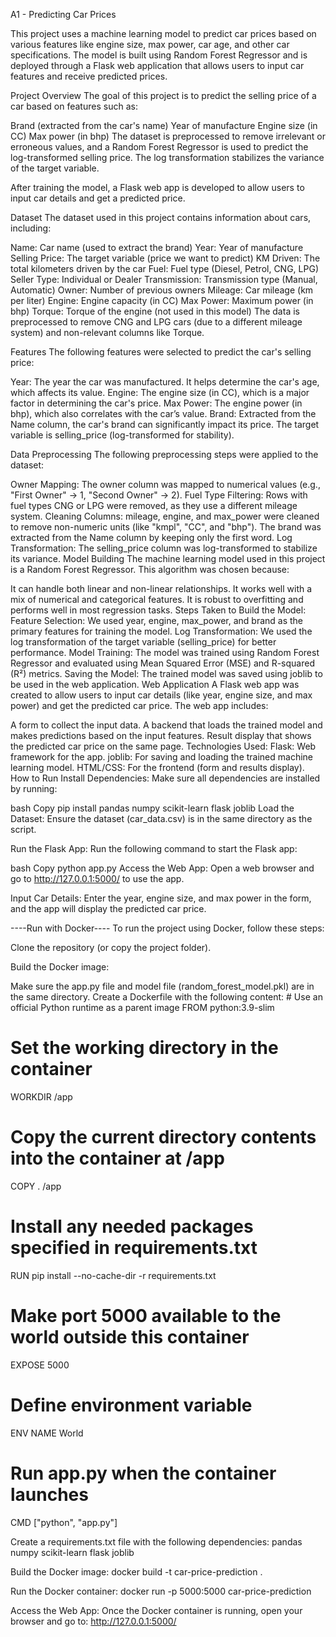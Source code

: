 A1 - Predicting Car Prices

This project uses a machine learning model to predict car prices based on various features like engine size, max power, car age, and other car specifications. The model is built using Random Forest Regressor and is deployed through a Flask web application that allows users to input car features and receive predicted prices.


Project Overview
The goal of this project is to predict the selling price of a car based on features such as:

Brand (extracted from the car's name)
Year of manufacture
Engine size (in CC)
Max power (in bhp)
The dataset is preprocessed to remove irrelevant or erroneous values, and a Random Forest Regressor is used to predict the log-transformed selling price. The log transformation stabilizes the variance of the target variable.

After training the model, a Flask web app is developed to allow users to input car details and get a predicted price.

Dataset
The dataset used in this project contains information about cars, including:

Name: Car name (used to extract the brand)
Year: Year of manufacture
Selling Price: The target variable (price we want to predict)
KM Driven: The total kilometers driven by the car
Fuel: Fuel type (Diesel, Petrol, CNG, LPG)
Seller Type: Individual or Dealer
Transmission: Transmission type (Manual, Automatic)
Owner: Number of previous owners
Mileage: Car mileage (km per liter)
Engine: Engine capacity (in CC)
Max Power: Maximum power (in bhp)
Torque: Torque of the engine (not used in this model)
The data is preprocessed to remove CNG and LPG cars (due to a different mileage system) and non-relevant columns like Torque.

Features
The following features were selected to predict the car's selling price:

Year: The year the car was manufactured. It helps determine the car's age, which affects its value.
Engine: The engine size (in CC), which is a major factor in determining the car's price.
Max Power: The engine power (in bhp), which also correlates with the car’s value.
Brand: Extracted from the Name column, the car's brand can significantly impact its price.
The target variable is selling_price (log-transformed for stability).

Data Preprocessing
The following preprocessing steps were applied to the dataset:

Owner Mapping: The owner column was mapped to numerical values (e.g., "First Owner" → 1, "Second Owner" → 2).
Fuel Type Filtering: Rows with fuel types CNG or LPG were removed, as they use a different mileage system.
Cleaning Columns:
mileage, engine, and max_power were cleaned to remove non-numeric units (like "kmpl", "CC", and "bhp").
The brand was extracted from the Name column by keeping only the first word.
Log Transformation: The selling_price column was log-transformed to stabilize its variance.
Model Building
The machine learning model used in this project is a Random Forest Regressor. This algorithm was chosen because:

It can handle both linear and non-linear relationships.
It works well with a mix of numerical and categorical features.
It is robust to overfitting and performs well in most regression tasks.
Steps Taken to Build the Model:
Feature Selection: We used year, engine, max_power, and brand as the primary features for training the model.
Log Transformation: We used the log transformation of the target variable (selling_price) for better performance.
Model Training: The model was trained using Random Forest Regressor and evaluated using Mean Squared Error (MSE) and R-squared (R²) metrics.
Saving the Model: The trained model was saved using joblib to be used in the web application.
Web Application
A Flask web app was created to allow users to input car details (like year, engine size, and max power) and get the predicted car price. The web app includes:

A form to collect the input data.
A backend that loads the trained model and makes predictions based on the input features.
Result display that shows the predicted car price on the same page.
Technologies Used:
Flask: Web framework for the app.
joblib: For saving and loading the trained machine learning model.
HTML/CSS: For the frontend (form and results display).
How to Run
Install Dependencies: Make sure all dependencies are installed by running:

bash
Copy
pip install pandas numpy scikit-learn flask joblib
Load the Dataset: Ensure the dataset (car_data.csv) is in the same directory as the script.

Run the Flask App: Run the following command to start the Flask app:

bash
Copy
python app.py
Access the Web App: Open a web browser and go to http://127.0.0.1:5000/ to use the app.

Input Car Details: Enter the year, engine size, and max power in the form, and the app will display the predicted car price.

----Run with Docker----
To run the project using Docker, follow these steps:

Clone the repository (or copy the project folder).

Build the Docker image:

Make sure the app.py file and model file (random_forest_model.pkl) are in the same directory.
Create a Dockerfile with the following content:
    # Use an official Python runtime as a parent image
FROM python:3.9-slim

# Set the working directory in the container
WORKDIR /app

# Copy the current directory contents into the container at /app
COPY . /app

# Install any needed packages specified in requirements.txt
RUN pip install --no-cache-dir -r requirements.txt

# Make port 5000 available to the world outside this container
EXPOSE 5000

# Define environment variable
ENV NAME World

# Run app.py when the container launches
CMD ["python", "app.py"]

Create a requirements.txt file with the following dependencies:
pandas
numpy
scikit-learn
flask
joblib

Build the Docker image:
docker build -t car-price-prediction .

Run the Docker container:
docker run -p 5000:5000 car-price-prediction

Access the Web App:
Once the Docker container is running, open your browser and go to:
http://127.0.0.1:5000/
